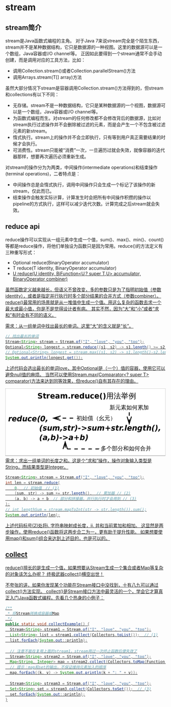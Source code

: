 # stream

## stream简介
stream是Java函数式编程的主角。
对于Java 7来说stream完全是个陌生东西，stream并不是某种数据结构，它只是数据源的一种视图。这里的数据源可以是一个数组，Java容器或I/O channel等。
正因如此要得到一个stream通常不会手动创建，而是调用对应的工具方法，比如：
- 调用Collection.stream()或者Collection.parallelStream()方法
- 调用Arrays.stream(T[] array)方法

虽然大部分情况下stream是容器调用Collection.stream()方法得到的，但stream和collections有以下不同：

- 无存储。stream不是一种数据结构，它只是某种数据源的一个视图，数据源可以是一个数组，Java容器或I/O channel等。
- 为函数式编程而生。对stream的任何修改都不会修改背后的数据源，比如对stream执行过滤操作并不会删除被过滤的元素，而是会产生一个不包含被过滤元素的新stream。
- 惰式执行。stream上的操作并不会立即执行，只有等到用户真正需要结果的时候才会执行。
- 可消费性。stream只能被“消费”一次，一旦遍历过就会失效，就像容器的迭代器那样，想要再次遍历必须重新生成。

对stream的操作分为为两类，中间操作(intermediate operations)和结束操作(terminal operations)，二者特点是：
- 中间操作总是会惰式执行，调用中间操作只会生成一个标记了该操作的新stream，仅此而已。
- 结束操作会触发实际计算，计算发生时会把所有中间操作积攒的操作以pipeline的方式执行，这样可以减少迭代次数。计算完成之后stream就会失效。

## reduce api

reduce操作可以实现从一组元素中生成一个值，sum()、max()、min()、count()等都是reduce操作，将他们单独设为函数只是因为常用。reduce()的方法定义有三种重写形式：

- Optional<T> reduce(BinaryOperator<T> accumulator)
- T reduce(T identity, BinaryOperator<T> accumulator)
- <U> U reduce(U identity, BiFunction<U,? super T,U> accumulator, BinaryOperator<U> combiner)

虽然函数定义越来越长，但语义不曾改变，多的参数只是为了指明初始值（参数identity），或者是指定并行执行时多个部分结果的合并方式（参数combiner）。
reduce()最常用的场景就是从一堆值中生成一个值。用这么复杂的函数去求一个最大或最小值，你是不是觉得设计者有病。
其实不然，因为“大”和“小”或者“求和”有时会有不同的语义。

需求：从一组单词中找出最长的单词。这里“大”的含义就是“长”。
```java
// 找出最长的单词
Stream<String> stream = Stream.of("I", "love", "you", "too");
Optional<String> longest = stream.reduce((s1, s2) -> s1.length() >= s2.length() ? s1 : s2);
// Optional<String> longest = stream.max((s1, s2) -> s1.length()-s2.length());
System.out.println(longest.get());
```
上述代码会选出最长的单词love，其中Optional是（一个）值的容器，使用它可以避免null值的麻烦。
当然可以使用Stream.max(Comparator<? super T> comparator)方法来达到同等效果，但reduce()自有其存在的理由。

![示例1](images/reduce_parameter.png)
需求：求出一组单词的长度之和。这是个“求和”操作，操作对象输入类型是String，而结果类型是Integer。
```java
Stream<String> stream = Stream.of("I", "love", "you", "too");
int len = stream.reduce(
    0,  // 初始值　// (1)
    (sum, str) -> sum += str.length(),  // 累加器 // (2)
    (a, b) -> a + b  // 部分和拼接器，并行执行时才会用到 // (3)
);
// int lengthSum = stream.mapToInt(str -> str.length()).sum();
System.out.println(len);
```
上述代码标号(2)处将i. 字符串映射成长度，ii. 并和当前累加和相加。
这显然是两步操作，使用reduce()函数将这两步合二为一，更有助于提升性能。
如果想要使用map()和sum()组合来达到上述目的，也是可以的。

## collect
reduce()擅长的是生成一个值，如果想要从Stream生成一个集合或者Map等复杂的对象该怎么办呢？
终极武器collect()横空出世！

不夸张的讲，如果你发现某个功能在Stream接口中没找到，十有八九可以通过collect()方法实现。
collect()是Stream接口方法中最灵活的一个，学会它才算真正入门Java函数式编程。先看几个热身的小例子：

```java
/**
 * 将Stream转换成容器或Map
 */
public static void collectExample() {
  Stream<String> stream1 = Stream.of("I", "love", "you", "too");
  List<String> list = stream1.collect(Collectors.toList());  // (1)
  list.forEach(System.out::println);

  // 注意不能在复用上面的stream1，stream用过一次终止函数后便失效了
  Stream<String> stream2 = Stream.of("I", "love", "you", "too");
  Map<String, Integer> map = stream2.collect(Collectors.toMap(Function.identity(), String::length));  // (2)
  // 提示：map和set的输出，不保证维持元素加入的顺序
  map.forEach((k, v) -> System.out.println(k + ": " + v));

  Stream<String> stream3 = Stream.of("I", "love", "you", "too");
  Set<String> set = stream3.collect(Collectors.toSet());  // (3)
  set.forEach(System.out::println);
}
```

